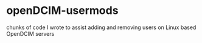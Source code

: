 # openDCIM-usermods
chunks of code I wrote to assist adding and removing users on Linux based OpenDCIM servers

